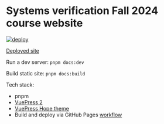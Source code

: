 # Systems verification Fall 2024 course website

[![deploy](https://github.com/tchajed/sys-verif-fa24/actions/workflows/deploy.yml/badge.svg)](https://github.com/tchajed/sys-verif-fa24/actions/workflows/deploy.yml)

[Deployed site](https://tchajed.github.io/sys-verif-fa24/)

Run a dev server: `pnpm docs:dev`

Build static site: `pnpm docs:build`

Tech stack:

- pnpm
- [VuePress 2](https://vuepress.vuejs.org/)
- [VuePress Hope theme](https://theme-hope.vuejs.press/)
- Build and deploy via GitHub Pages [workflow](./.github/workflows/deploy.yml)

